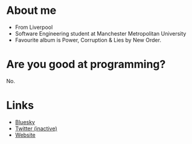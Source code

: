 # About me
- From Liverpool
- Software Engineering student at Manchester Metropolitan University
- Favourite album is Power, Corruption & Lies by New Order.

# Are you good at programming?
No.

# Links
- [Bluesky](https://bsky.app/profiles/pobertmc.xyz)
- [Twitter (inactive)](https://twitter.com/pobertraterson)
- [Website](https://www.pobertmc.xyz)
